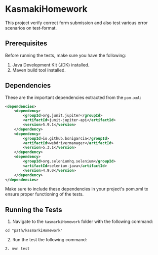 # KasmakiHomework

This project verify correct form submission and also test various error scenarios on test-format.

## Prerequisites

Before running the tests, make sure you have the following:

1. Java Development Kit (JDK) installed.
2. Maven build tool installed.

## Dependencies

These are the important dependencies extracted from the `pom.xml`:

```xml
<dependencies>
    <dependency>
        <groupId>org.junit.jupiter</groupId>
        <artifactId>junit-jupiter-api</artifactId>
        <version>5.9.1</version>
    </dependency>
    <dependency>
        <groupId>io.github.bonigarcia</groupId>
        <artifactId>webdrivermanager</artifactId>
        <version>5.3.1</version>
    </dependency>
    <dependency>
        <groupId>org.seleniumhq.selenium</groupId>
        <artifactId>selenium-java</artifactId>
        <version>4.9.0</version>
    </dependency>
</dependencies>
```
Make sure to include these dependencies in your project's pom.xml to ensure proper functioning of the tests.

## Running the Tests
1. Navigate to the `kasmarkiHomework` folder with the following command:
```
cd "path/kasmarkiHomework"
```
2. Run the test the following command:
```
2. mvn test
```